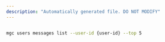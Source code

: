 ```yaml
---
description: "Automatically generated file. DO NOT MODIFY"
---
```


```bash

mgc users messages list --user-id {user-id} --top 5

```